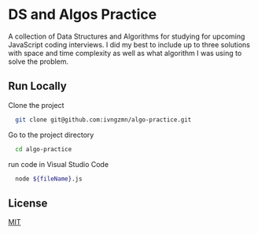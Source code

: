 # DS and Algos Practice

A collection of Data Structures and Algorithms for studying for upcoming JavaScript coding interviews. I did my best to include up to three solutions with space and time complexity as well as what algorithm I was using to solve the problem.

## Run Locally

Clone the project

```bash
  git clone git@github.com:ivngzmn/algo-practice.git
```

Go to the project directory

```bash
  cd algo-practice
```

run code in Visual Studio Code

```bash
  node ${fileName}.js
```

## License

[MIT](https://choosealicense.com/licenses/mit/)
